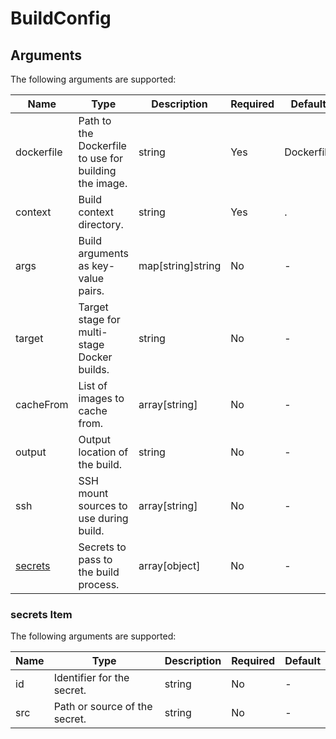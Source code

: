 # BuildConfig

## Arguments

The following arguments are supported:

| Name | Type | Description | Required | Default |
|------|------|-------------|----------|---------|
| dockerfile | Path to the Dockerfile to use for building the image. | string | Yes | Dockerfile |
| context | Build context directory. | string | Yes | . |
| args | Build arguments as key-value pairs. | map[string]string | No | - |
| target | Target stage for multi-stage Docker builds. | string | No | - |
| cacheFrom | List of images to cache from. | array[string] | No | - |
| output | Output location of the build. | string | No | - |
| ssh | SSH mount sources to use during build. | array[string] | No | - |
| [secrets](#secrets-item) | Secrets to pass to the build process. | array[object] | No | - |

### secrets Item

The following arguments are supported:

| Name | Type | Description | Required | Default |
|------|------|-------------|----------|---------|
| id | Identifier for the secret. | string | No | - |
| src | Path or source of the secret. | string | No | - |

